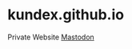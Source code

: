 # kundex.github.io
Private Website
<a rel="me" href="https://social.tchncs.de/@kunde_x">Mastodon</a>
